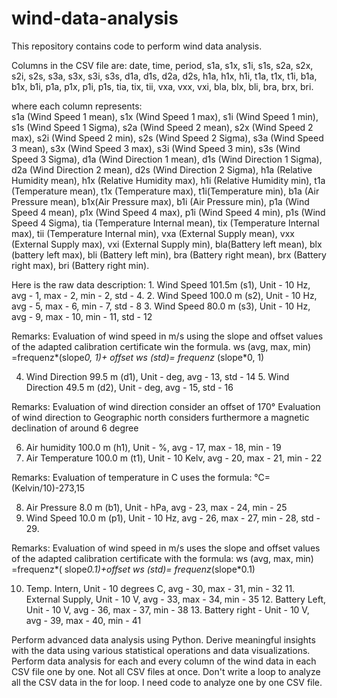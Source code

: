 # wind-data-analysis
This repository contains code to perform wind data analysis. 

Columns in the CSV file are: 
date, time, period, s1a, s1x, s1i, s1s, s2a, s2x, s2i, s2s, s3a, s3x, s3i, s3s, d1a, d1s, d2a, d2s, h1a, h1x, h1i, t1a, t1x, t1i, b1a, b1x, b1i, p1a, p1x, p1i, p1s, tia, tix, tii, vxa, vxx, vxi, bla, blx, bli, bra, brx, bri. 

where each column represents:  
s1a (Wind Speed 1 mean), 
s1x (Wind Speed 1 max), 
s1i (Wind Speed 1 min), 
s1s (Wind Speed 1 Sigma), 
s2a (Wind Speed 2 mean), 
s2x (Wind Speed 2 max), 
s2i (Wind Speed 2 min), 
s2s (Wind Speed 2 Sigma), 
s3a (Wind Speed 3 mean), 
s3x (Wind Speed 3 max), 
s3i (Wind Speed 3 min), 
s3s (Wind Speed 3 Sigma), 
d1a (Wind Direction 1 mean), 
d1s (Wind Direction 1 Sigma), 
d2a (Wind Direction 2 mean), 
d2s (Wind Direction 2 Sigma), 
h1a (Relative Humidity mean), 
h1x (Relative Humidity max), 
h1i (Relative Humidity min), 
t1a (Temperature mean), 
t1x (Temperature max), 
t1i(Temperature min), 
b1a (Air Pressure mean), 
b1x(Air Pressure max), 
b1i (Air Pressure min), 
p1a (Wind Speed 4 mean), 
p1x (Wind Speed 4 max), 
p1i (Wind Speed 4 min), 
p1s (Wind Speed 4 Sigma), 
tia (Temperature Internal mean), 
tix (Temperature Internal max), 
tii (Temperature Internal min), 
vxa (External Supply mean), 
vxx (External Supply max), 
vxi (External Supply min), 
bla(Battery left mean), 
blx (battery left max), 
bli (Battery left min), 
bra (Battery right mean), 
brx (Battery right max), 
bri (Battery right min). 

Here is the raw data description: 
	1. Wind Speed 101.5m (s1), Unit - 10 Hz, avg - 1, max - 2, min - 2, std - 4. 
	2. Wind Speed 100.0 m (s2), Unit - 10 Hz, avg - 5, max - 6, min - 7, std - 8
	3. Wind Speed 80.0 m (s3), Unit - 10 Hz, avg - 9, max - 10, min - 11, std - 12
 
Remarks: 
Evaluation of wind speed in m/s using the slope and offset values of the adapted calibration certificate win the formula.
ws (avg, max, min) =frequenz*(slope*0, 1)+ offset ws (std)= frequenz* (slope*0, 1)

  4. Wind Direction 99.5 m (d1), Unit - deg, avg - 13, std - 14
	5. Wind Direction 49.5 m (d2), Unit - deg, avg - 15, std - 16

Remarks: 
Evaluation of wind direction consider an offset of 170° 
Evaluation of wind direction to Geographic north considers furthermore a magnetic declination of around 6 degree

 6. Air humidity 100.0 m (h1), Unit - %, avg - 17, max - 18, min - 19
 7. Air Temperature 100.0 m (t1), Unit - 10 Kelv, avg - 20, max - 21, min - 22
    
Remarks: 
Evaluation of temperature in C uses the formula:
°C=(Kelvin/10)-273,15

 8. Air Pressure 8.0 m (b1), Unit - hPa, avg - 23, max - 24, min - 25
 9. Wind Speed 10.0 m (p1), Unit - 10 Hz, avg - 26, max - 27, min - 28, std - 29.
     
Remarks: 
Evaluation of wind speed in m/s uses the slope and offset values of the adapted calibration certificate with the formula:
ws (avg, max, min) =frequenz*( slope*0.1)+offset ws (std)= frequenz*(slope*0.1)

  10. Temp. Intern, Unit - 10 degrees C, avg - 30, max - 31, min - 32
	11. External Supply, Unit - 10 V, avg - 33, max - 34, min - 35
	12. Battery Left, Unit - 10 V, avg - 36, max - 37, min - 38
	13. Battery right - Unit - 10 V, avg - 39, max - 40, min - 41

Perform advanced data analysis using Python. Derive meaningful insights with the data using various statistical operations and data visualizations. Perform data analysis for each and every column of the wind data in each CSV file one by one. Not all CSV files at once. Don't write a loop to analyze all the CSV data in the for loop.  I need code to analyze one by one CSV file.
